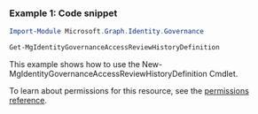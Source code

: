 ### Example 1: Code snippet

```powershellImport-Module Microsoft.Graph.Identity.Governance

Get-MgIdentityGovernanceAccessReviewHistoryDefinition
```
This example shows how to use the New-MgIdentityGovernanceAccessReviewHistoryDefinition Cmdlet.
To learn about permissions for this resource, see the [permissions reference](/graph/permissions-reference).


